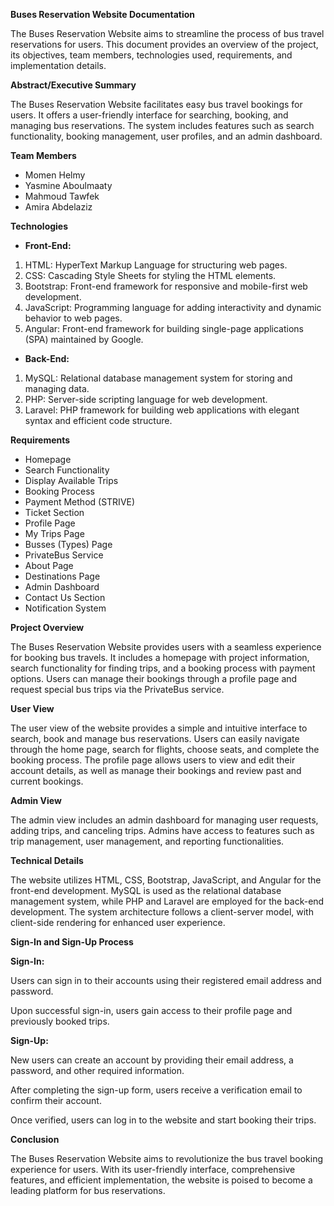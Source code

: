 **Buses Reservation Website Documentation**

The Buses Reservation Website aims to streamline the process of bus travel reservations for users. This document provides an overview of the project, its objectives, team members, technologies used, requirements, and implementation details.

**Abstract/Executive Summary**

The Buses Reservation Website facilitates easy bus travel bookings for users. It offers a user-friendly interface for searching, booking, and managing bus reservations. The system includes features such as search functionality, booking management, user profiles, and an admin dashboard.

**Team Members**

- Momen Helmy
- Yasmine Aboulmaaty
- Mahmoud Tawfek
- Amira Abdelaziz

**Technologies**

- **Front-End:**

1. HTML: HyperText Markup Language for structuring web pages.
2. CSS: Cascading Style Sheets for styling the HTML elements.
3. Bootstrap: Front-end framework for responsive and mobile-first web development.
4. JavaScript: Programming language for adding interactivity and dynamic behavior to web pages.
5. Angular: Front-end framework for building single-page applications (SPA) maintained by Google.

- **Back-End:**

1. MySQL: Relational database management system for storing and managing data.
2. PHP: Server-side scripting language for web development.
3. Laravel: PHP framework for building web applications with elegant syntax and efficient code structure.

**Requirements**

- Homepage
- Search Functionality
- Display Available Trips
- Booking Process
- Payment Method (STRIVE)
- Ticket Section
- Profile Page
- My Trips Page
- Busses (Types) Page
- PrivateBus Service
- About Page
- Destinations Page
- Admin Dashboard
- Contact Us Section
- Notification System

**Project Overview**

The Buses Reservation Website provides users with a seamless experience for booking bus travels. It includes a homepage with project information, search functionality for finding trips, and a booking process with payment options. Users can manage their bookings through a profile page and request special bus trips via the PrivateBus service.

**User View**

The user view of the website provides a simple and intuitive interface to search, book and manage bus reservations. Users can easily navigate through the home page, search for flights, choose seats, and complete the booking process. The profile page allows users to view and edit their account details, as well as manage their bookings and review past and current bookings.

**Admin View**

The admin view includes an admin dashboard for managing user requests, adding trips, and canceling trips. Admins have access to features such as trip management, user management, and reporting functionalities.

**Technical Details**

The website utilizes HTML, CSS, Bootstrap, JavaScript, and Angular for the front-end development. MySQL is used as the relational database management system, while PHP and Laravel are employed for the back-end development. The system architecture follows a client-server model, with client-side rendering for enhanced user experience.

**Sign-In and Sign-Up Process**

**Sign-In:**

Users can sign in to their accounts using their registered email address and password.

Upon successful sign-in, users gain access to their profile page and previously booked trips.

**Sign-Up:**

New users can create an account by providing their email address, a password, and other required information.

After completing the sign-up form, users receive a verification email to confirm their account.

Once verified, users can log in to the website and start booking their trips.

**Conclusion**

The Buses Reservation Website aims to revolutionize the bus travel booking experience for users. With its user-friendly interface, comprehensive features, and efficient implementation, the website is poised to become a leading platform for bus reservations.